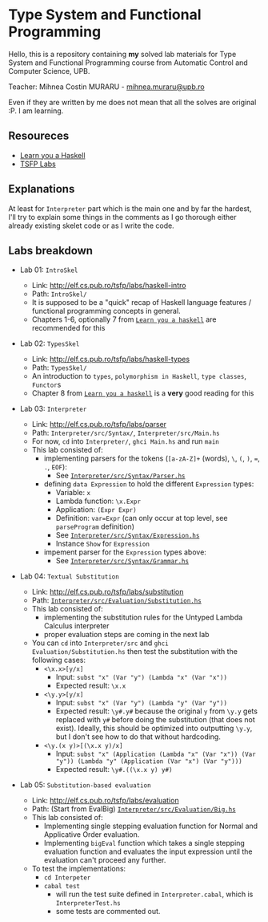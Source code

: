 # Type System and Functional Programming

Hello, this is a repository containing **my** solved lab materials for Type System and Functional Programming course from Automatic Control and Computer Science, UPB.

Teacher: Mihnea Costin MURARU - mihnea.muraru@upb.ro

Even if they are written by me does not mean that all the solves are original :P. I am learning.

## Resoureces

- [Learn you a Haskell](http://learnyouahaskell.com/chapters)
- [TSFP Labs](http://elf.cs.pub.ro/tsfp/labs/haskell-types)


## Explanations

At least for `Interpreter` part which is the main one and by far the hardest, I'll try to explain some things in the comments as I go thorough either already existing skelet code or as I write the code.

## Labs breakdown

- Lab 01: `IntroSkel`
  - Link: http://elf.cs.pub.ro/tsfp/labs/haskell-intro
  - Path: `IntroSkel/`
  - It is supposed to be a "quick" recap of Haskell language features / functional programming concepts in general.
  - Chapters 1-6, optionally 7 from [`Learn you a haskell`](http://learnyouahaskell.com/chapters) are recommended for this

- Lab 02: `TypesSkel`
  - Link: http://elf.cs.pub.ro/tsfp/labs/haskell-types
  - Path: `TypesSkel/`
  - An introduction to `types`, `polymorphism in Haskell`, `type classes`, `Functor`s
  - Chapter 8 from [`Learn you a haskell`](http://learnyouahaskell.com/chapters) is a **very** good reading for this

- Lab 03: `Interpreter`
  - Link: http://elf.cs.pub.ro/tsfp/labs/parser
  - Path: `Interpreter/src/Syntax/`, `Interpreter/src/Main.hs`
  - For now, `cd` into `Interpreter/`, `ghci Main.hs` and run `main`
  - This lab consisted of:
    - implementing parsers for the tokens (`[a-zA-Z]+` (words), `\`, `(`, `)`, `=`, `.`, `EOF`):
      - See [`Interpreter/src/Syntax/Parser.hs`](Interpreter/src/Syntax/Parser.hs)
    - defining `data Expression` to hold the different `Expression` types:
      - Variable: `x`
      - Lambda function: `\x.Expr`
      - Application: `(Expr Expr)`
      - Definition: `var=Expr` (can only occur at top level, see `parseProgram` definition)
      - See [`Interpreter/src/Syntax/Expression.hs`](Interpreter/src/Syntax/Expression.hs)
      - Instance `Show` for `Expression`
    - impement parser for the `Expression` types above:
      - See [`Interpreter/src/Syntax/Grammar.hs`](Interpreter/src/Syntax/Grammar.hs)

- Lab 04: `Textual Substitution`
  - Link: http://elf.cs.pub.ro/tsfp/labs/substitution
  - Path: [`Interpreter/src/Evaluation/Substitution.hs`](Interpreter/src/Evaluation/Substitution.hs)
  - This lab consisted of:
    - implementing the substitution rules for the Untyped Lambda Calculus interpreter
    - proper evaluation steps are coming in the next lab
  - You can `cd` into `Interpreter/src` and `ghci Evaluation/Substitution.hs` then test the substitution with the following cases:
    - `<\x.x>[y/x]`
      - Input: `subst "x" (Var "y") (Lambda "x" (Var "x"))`
      - Expected result: `\x.x`
    - `<\y.y>[y/x]`
      - Input: `subst "x" (Var "y") (Lambda "y" (Var "y"))`
      - Expected result: `\y#.y#` because the original `y` from `\y.y` gets replaced with `y#` before doing the substitution (that does not exist). Ideally, this should be optimized into outputting `\y.y`, but I don't see how to do that without hardcoding.
    - `<\y.(x y)>[(\x.x y)/x]`
      - Input: `subst "x" (Application (Lambda "x" (Var "x")) (Var "y")) (Lambda "y" (Application (Var "x") (Var "y")))`
      - Expected result: `\y#.((\x.x y) y#)`

- Lab 05: `Substitution-based evaluation`
  - Link: http://elf.cs.pub.ro/tsfp/labs/evaluation
  - Path: (Start from EvalBig) [`Interpreter/src/Evaluation/Big.hs`](Interpreter/src/Evaluation/Big.hs)
  - This lab consisted of:
    - Implementing single stepping evaluation function for Normal and Applicative Order evaluation.
    - Implementing `bigEval` function which takes a single stepping evaluation function and evaluates the input expression until the evaluation can't proceed any further.
  - To test the implementations:
    - `cd Interpeter`
    - `cabal test`
      - will run the test suite defined in `Interpreter.cabal`, which is `InterpreterTest.hs`
      - some tests are commented out.
